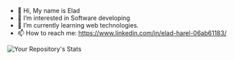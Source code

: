 - 👋 Hi, My name is Elad
- 👀 I’m interested in Software developing
- 🌱 I’m currently learning web technologies.
- 📫 How to reach me: https://www.linkedin.com/in/elad-harel-06ab61183/

![Your Repository's Stats](https://github-readme-stats.vercel.app/api?username='eladjmc'&show_icons=true)

<!---
eladjmc/eladjmc is a ✨ special ✨ repository because its `README.md` (this file) appears on your GitHub profile.
You can click the Preview link to take a look at your changes.
--->
